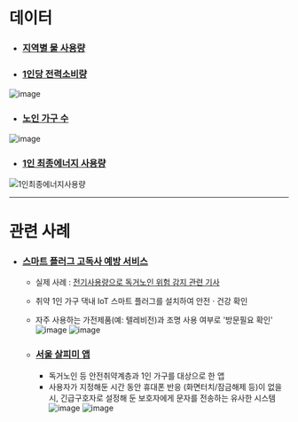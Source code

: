 
# 데이터
- ### [지역별 물 사용량](https://www.water.or.kr/popup/popupMainWaterLocation01.do?pageGb=B&REGION_CD=3023052500)

- ### [1인당 전력소비량](https://www.index.go.kr/unify/idx-info.do?idxCd=4291)
![image](https://user-images.githubusercontent.com/124030255/234007975-271c4eb3-a243-454a-a873-894ef70bd045.png)


- ### [노인 가구 수](https://kosis.kr/statHtml/statHtml.do?orgId=620&tblId=DT_620005_2021B007&conn_path=I2)
![image](https://user-images.githubusercontent.com/124030255/234011460-d75ea95e-ac37-4ab5-9632-40dc91e72c87.png)

- ### [1인 최종에너지 사용량](https://stat.eseoul.go.kr:443/statHtml/statHtml.do?orgId=201&tblId=DT_201004_O060009&conn_path=I2)

![1인최종에너지사용량](https://user-images.githubusercontent.com/124030255/234007041-6420157f-ccf1-4a69-8fa6-1768e5106e44.png)

---

# 관련 사례

- ### [스마트 플러그 고독사 예방 서비스](https://smart.seoul.go.kr/board/41/1267/board_view.do) 
  - 실제 사례 : [전기사용량으로 독거노인 위험 감지 관련 기사](https://www.news1.kr/articles/?3593886)
  - 취약 1인 가구 댁내 IoT 스마트 플러그를 설치하여 안전 · 건강 확인
  - 자주 사용하는 가전제품(예: 텔레비전)과 조명 사용 여부로 '방문필요 확인'
  ![image](https://user-images.githubusercontent.com/124030255/234794667-b44f0747-7f98-40f6-b101-53ad13cc4801.png)
![image](https://user-images.githubusercontent.com/124030255/234794773-09eeec4a-add2-4f26-809b-d9fcfb91ef9e.png)

  - ### [서울 살피미 앱](https://mediahub.seoul.go.kr/archives/2002351)
    - 독거노인 등 안전취약계층과 1인 가구를 대상으로 한 앱
    - 사용자가 지정해둔 시간 동안 휴대폰 반응 (화면터치/잠금해제 등)이 없을 시, 긴급구호자로 설정해 둔 보호자에게 문자를 전송하는 유사한 시스템
![image](https://user-images.githubusercontent.com/124030255/234798536-10fa4581-9a36-44ac-80bb-a14b5436fb45.png)
![image](https://user-images.githubusercontent.com/124030255/234798604-9b6ae680-5d57-4055-9cd8-ee30919feafa.png)




